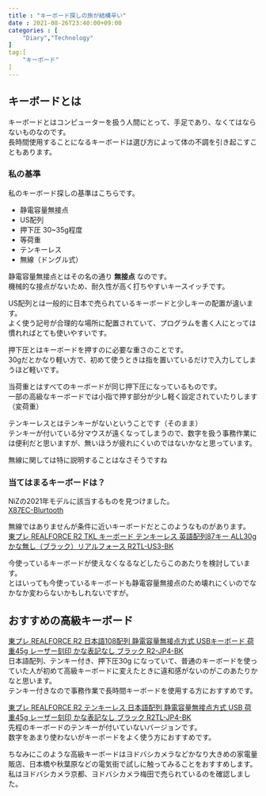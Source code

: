 ```yaml
---
title : "キーボード探しの旅が結構辛い"
date : 2021-08-26T23:40:00+09:00
categories : [
    "Diary","Technology"
]
tag:[
    "キーボード"
]
---
```


## キーボードとは
キーボードとはコンピューターを扱う人間にとって、手足であり、なくてはならないものなのです。  
長時間使用することになるキーボードは選び方によって体の不調を引き起こすこともあります。

### 私の基準
私のキーボード探しの基準はこちらです。
- 静電容量無接点
- US配列
- 押下圧 30~35g程度
- 等荷重
- テンキーレス
- 無線（ドングル式）  


静電容量無接点とはその名の通り **無接点** なのです。  
機械的な接点がないため、耐久性が高く打ちやすいキースイッチです。


US配列とは一般的に日本で売られているキーボードと少しキーの配置が違います。  
よく使う記号が合理的な場所に配置されていて、プログラムを書く人にとっては慣れればとても使いやすいです。 


押下圧とはキーボードを押すのに必要な重さのことです。  
30gだとかなり軽い方で、初めて使うときは指を置いているだけで入力してしまうほど軽いです。

当荷重とはすべてのキーボードが同じ押下圧になっているものです。  
一部の高級なキーボードでは小指で押す部分が少し軽く設定されていたりします（変荷重）


テンキーレスとはテンキーがないということです（そのまま）  
テンキーが付いている分マウスが遠くなってしまうので、数字を扱う事務作業には便利だと思いますが、無いほうが疲れにくいのではないかなと思っています。


無線に関しては特に説明することはなさそうですね

### 当てはまるキーボードは？
NiZの2021年モデルに該当するものを見つけました。  
[X87EC-Blurtooth](https://www.nizkeyboard.com/collections/peripherals/products/niz-2019-new-x87-electro-capacitive-bluetooth-keyboard-non-rgb-white-black?variant=30347148132423)

無線ではありませんが条件に近いキーボードだとこのようなものがあります。  
[東プレ REALFORCE R2 TKL キーボード テンキーレス 英語配列87キー ALL30g かな無し（ブラック）リアルフォース R2TL-US3-BK](https://amzn.to/2Y102zq)  

今使っているキーボードが使えなくなるなどしたらこのあたりを検討しています。  
とはいっても今使っているキーボードも静電容量無接点のため壊れにくいのでなかなか変わらないかもしれないですが。

## おすすめの高級キーボード
[東プレ REALFORCE R2 日本語108配列 静電容量無接点方式 USBキーボード 荷重45g レーザー刻印 かな表記なし ブラック R2-JP4-BK](https://amzn.to/3DhHzyG)  
日本語配列、テンキー付き、押下圧30g になっていて、普通のキーボードを使っていた人が初めて高級キーボードに変えたときに違和感がないのがこのあたりかなと思います。  
テンキー付きなので事務作業で長時間キーボードを使用する方におすすめです。

[東プレ REALFORCE R2 テンキーレス 日本語配列 静電容量無接点方式 USB 荷重45g レーザー刻印 かな表記なし ブラック R2TL-JP4-BK](https://amzn.to/3ylBv4D)  
先程のキーボードのテンキーが付いていないバージョンです。  
数字をあまり使わないがキーボードをよく使う方におすすめです。 

ちなみにこのような高級キーボードはヨドバシカメラなどかなり大きめの家電量販店、日本橋や秋葉原などの電気街で試しに触ってみることをおすすめします。  
私はヨドバシカメラ京都、ヨドバシカメラ梅田で売られているのを確認しました。
